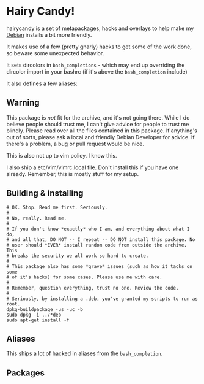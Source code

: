 Hairy Candy!
============

hairycandy is a set of metapackages, hacks and overlays to help make my
[Debian](http://debian.org) installs a bit more friendly.

It makes use of a few (pretty gnarly) hacks to get some of the work done, so
beware some unexpected behavior.

It sets dircolors in `bash_completions` - which may end up overriding the
dircolor import in your bashrc (if it's above the `bash_completion` include)

It also defines a few aliases:

Warning
-------

This package is *not* fit for the archive, and it's not going there. While I do
believe people should trust me, I can't give advice for people to trust me
blindly. Please read over all the files contained in this package. If anything's
out of sorts, please ask a local and friendly Debian Developer for advice. If
there's a problem, a bug or pull request would be nice.

This is also not up to vim policy. I know this.

I also ship a etc/vim/vimrc.local file. Don't install this if you have one
already. Remember, this is mostly stuff for my setup.

Building & installing
---------------------

    # OK. Stop. Read me first. Seriously.
    #
    # No, really. Read me.
    #
    # If you don't know *exactly* who I am, and everything about what I do,
    # and all that, DO NOT -- I repeat -- DO NOT install this package. No
    # user should *EVER* install random code from outside the archive. This
    # breaks the security we all work so hard to create.
    #
    # This package also has some *grave* issues (such as how it tacks on some
    # of it's hacks) for some cases. Please use me with care.
    #
    # Remember, question everything, trust no one. Review the code.
    #
    # Seriously, by installing a .deb, you've granted my scripts to run as root.
    dpkg-buildpackage -us -uc -b
    sudo dpkg -i ../*deb
    sudo apt-get install -f

Aliases
-------

This ships a lot of hacked in aliases from the `bash_completion`.

Packages
---------
